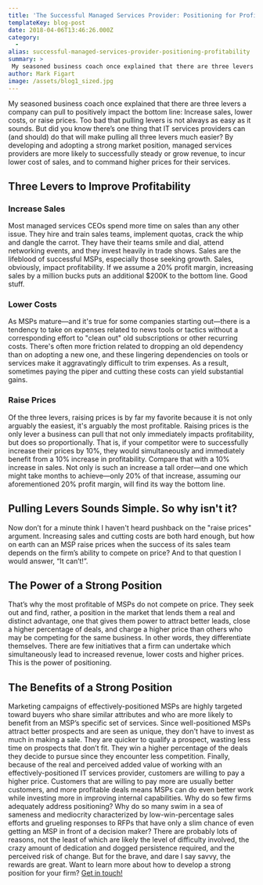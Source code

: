 ```yaml
---
title: 'The Successful Managed Services Provider: Positioning for Profitability'
templateKey: blog-post
date: 2018-04-06T13:46:26.000Z
category: 
  -
alias: successful-managed-services-provider-positioning-profitability
summary: > 
 My seasoned business coach once explained that there are three levers a company can pull to positively impact the bottom line: Increase sales, lower costs, or raise prices. Too bad that pulling levers is not always as easy as it sounds. But did you know there’s one thing that IT services providers can (and should) do that will make pulling all three levers much easier? By developing and adopting a strong market position, managed services providers are more likely to successfully steady or grow revenue, to incur lower cost of sales, and to command higher prices for their services.
author: Mark Figart
image: /assets/blog1_sized.jpg
---
```


My seasoned business coach once explained that there are three levers a company can pull to positively impact the bottom line: Increase sales, lower costs, or raise prices. Too bad that pulling levers is not always as easy as it sounds. But did you know there’s one thing that IT services providers can (and should) do that will make pulling all three levers much easier? By developing and adopting a strong market position, managed services providers are more likely to successfully steady or grow revenue, to incur lower cost of sales, and to command higher prices for their services.

Three Levers to Improve Profitability
-------------------------------------

### Increase Sales

Most managed services CEOs spend more time on sales than any other issue. They hire and train sales teams, implement quotas, crack the whip and dangle the carrot. They have their teams smile and dial, attend networking events, and they invest heavily in trade shows. Sales are the lifeblood of successful MSPs, especially those seeking growth. Sales, obviously, impact profitability. If we assume a 20% profit margin, increasing sales by a million bucks puts an additional $200K to the bottom line. Good stuff.

### Lower Costs

As MSPs mature—and it's true for some companies starting out—there is a tendency to take on expenses related to news tools or tactics without a corresponding effort to "clean out" old subscriptions or other recurring costs. There's often more friction related to dropping an old dependency than on adopting a new one, and these lingering dependencies on tools or services make it aggravatingly difficult to trim expenses. As a result, sometimes paying the piper and cutting these costs can yield substantial gains.

### Raise Prices

Of the three levers, raising prices is by far my favorite because it is not only arguably the easiest, it's arguably the most profitable. Raising prices is the only lever a business can pull that not only immediately impacts profitability, but does so proportionally. That is, if your competitor were to successfully increase their prices by 10%, they would simultaneously and immediately benefit from a 10% increase in profitability. Compare that with a 10% increase in sales. Not only is such an increase a tall order—and one which might take months to achieve—only 20% of that increase, assuming our aforementioned 20% profit margin, will find its way the bottom line.

Pulling Levers Sounds Simple. So why isn't it?
----------------------------------------------

Now don’t for a minute think I haven't heard pushback on the "raise prices" argument. Increasing sales and cutting costs are both hard enough, but how on earth can an MSP raise prices when the success of its sales team depends on the firm’s ability to compete on price? And to that question I would answer, “It can’t!”.

The Power of a Strong Position
------------------------------

That’s why the most profitable of MSPs do not compete on price. They seek out and find, rather, a position in the market that lends them a real and distinct advantage, one that gives them power to attract better leads, close a higher percentage of deals, and charge a higher price than others who may be competing for the same business. In other words, they differentiate themselves. There are few initiatives that a firm can undertake which simultaneously lead to increased revenue, lower costs and higher prices. This is the power of positioning.

The Benefits of a Strong Position
---------------------------------

Marketing campaigns of effectively-positioned MSPs are highly targeted toward buyers who share similar attributes and who are more likely to benefit from an MSP’s specific set of services. Since well-positioned MSPs attract better prospects and are seen as unique, they don't have to invest as much in making a sale. They are quicker to qualify a prospect, wasting less time on prospects that don’t fit. They win a higher percentage of the deals they decide to pursue since they encounter less competition. Finally, because of the real and perceived added value of working with an effectively-positioned IT services provider, customers are willing to pay a higher price. Customers that are willing to pay more are usually better customers, and more profitable deals means MSPs can do even better work while investing more in improving internal capabilities. Why do so few firms adequately address positioning? Why do so many swim in a sea of sameness and mediocrity characterized by low-win-percentage sales efforts and grueling responses to RFPs that have only a slim chance of even getting an MSP in front of a decision maker? There are probably lots of reasons, not the least of which are likely the level of difficulty involved, the crazy amount of dedication and dogged persistence required, and the perceived risk of change. But for the brave, and dare I say savvy, the rewards are great. Want to learn more about how to develop a strong position for your firm? [Get in touch!](/contact)